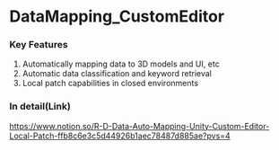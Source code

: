 # DataMapping_CustomEditor


### Key Features
1. Automatically mapping data to 3D models and UI, etc
2. Automatic data classification and keyword retrieval
3. Local patch capabilities in closed environments


### In detail(Link)
https://www.notion.so/R-D-Data-Auto-Mapping-Unity-Custom-Editor-Local-Patch-ffb8c6e3c5d44926b1aec78487d885ae?pvs=4
